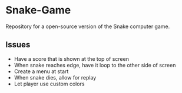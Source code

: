 # Snake-Game
Repository for a open-source version of the Snake computer game.

## Issues
- Have a score that is shown at the top of screen
- When snake reaches edge, have it loop to the other side of screen
- Create a menu at start 
- When snake dies, allow for replay
- Let player use custom colors
